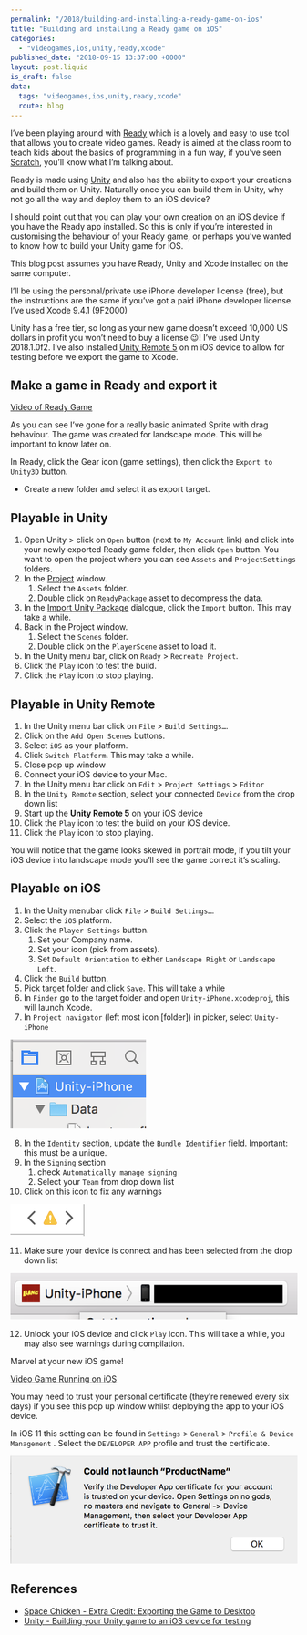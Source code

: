 ```yaml
---
permalink: "/2018/building-and-installing-a-ready-game-on-ios"
title: "Building and installing a Ready game on iOS"
categories:
  - "videogames,ios,unity,ready,xcode"
published_date: "2018-09-15 13:37:00 +0000"
layout: post.liquid
is_draft: false
data:
  tags: "videogames,ios,unity,ready,xcode"
  route: blog
---
```


I’ve been playing around with [Ready](https://www.getready.io/) which is a lovely and easy to use tool that allows you to create video games. Ready is aimed at the class room to teach kids about the basics of programming in a fun way, if you’ve seen [Scratch](https://scratch.mit.edu/), you’ll know what I’m talking about.

Ready is made using [Unity](https://unity3d.com/) and also has the ability to export your creations and build them on Unity. Naturally once you can build them in Unity, why not go all the way and deploy them to an iOS device?

I should point out that you can play your own creation on an iOS device if you have the Ready app installed. So this is only if you’re interested in customising the behaviour of your Ready game, or perhaps you’ve wanted to know how to build your Unity game for iOS.

This blog post assumes you have Ready, Unity and Xcode installed on the same computer.

I’ll be using the personal/private use iPhone developer license (free), but the instructions are the same if you’ve got a paid iPhone developer license. I’ve used Xcode 9.4.1 (9F2000)

Unity has a free tier, so long as your new game doesn’t exceed 10,000 US dollars in profit you won’t need to buy a  license 😉! I’ve used Unity 2018.1.0f2. I’ve also installed [‎Unity Remote 5](https://itunes.apple.com/us/app/unity-remote-5/id871767552) on m iOS device to allow for testing before we export the game to Xcode.

## Make a game in Ready and export it

[Video of Ready Game](https://youtu.be/GoFUHUvkFnM)

As you can see I’ve gone for a really basic animated Sprite with drag behaviour. The game was created for landscape mode. This will be important to know later on.

In Ready, click the Gear icon (game settings), then click the  `Export to Unity3D` button.

- Create a new folder and select it as export target.

## Playable in Unity

1. Open Unity > click on `Open`  button (next to `My Account` link) and click into your newly exported Ready game folder, then click `Open` button. You want to open the project where you can see `Assets` and `ProjectSettings` folders.
2. In the [Project](https://docs.unity3d.com/Manual/ProjectView.html) window.
    1. Select the `Assets` folder.
    2. Double click on `ReadyPackage`  asset to decompress the data.
3. In the [Import Unity Package](https://docs.unity3d.com/Manual/AssetPackages.html#ImportingPackages) dialogue, click the `Import` button. This may take a while.
4. Back in the Project window.
    1. Select the `Scenes` folder.
    2. Double click on the  `PlayerScene` asset to load it.
5. In the Unity menu bar, click on  `Ready` > `Recreate Project`.
6. Click the `Play` icon to test the build.
7. Click the `Play` icon to stop playing.

## Playable in Unity Remote

1. In the Unity menu bar click on  `File`  >  `Build Settings…`.
2. Click on the  `Add Open Scenes` buttons.
3. Select `iOS` as your platform.
4. Click `Switch Platform`. This may take a while.
5. Close pop up window
6. Connect your iOS device to your Mac.
7. In the Unity menu bar click on  `Edit` > `Project Settings` > `Editor`
8. In the  `Unity Remote` section, select your connected `Device` from the drop down list
9. Start up the **Unity Remote 5** on your iOS device
10. Click the `Play` icon to test the build on your iOS device.
11. Click the `Play` icon to stop playing.

You will notice that the game looks skewed in portrait mode, if you tilt your iOS device into landscape mode you’ll see the game correct it’s scaling.

## Playable on iOS

1. In the Unity menubar click  `File`  >  `Build Settings…`.
2. Select the  `iOS`  platform.
3. Click the  `Player Settings`  button.
    1. Set your Company name.
    2. Set your icon (pick from assets).
    3. Set `Default Orientation` to either `Landscape Right` or `Landscape Left`.
4. Click the `Build` button.
5. Pick target folder and click `Save`. This will take a while
6. In `Finder` go to the target folder and open `Unity-iPhone.xcodeproj`, this will launch Xcode.
7. In `Project navigator` (left most icon [folder]) in picker, select `Unity-iPhone`

![Xcode Project Navigator](/img/ready-001-xcode-project-navigator.png)

8. In the `Identity` section, update the `Bundle Identifier` field. Important: this must be a unique.
9. In the `Signing` section
	1. check `Automatically manage signing`
	2. Select your `Team` from drop down list
10. Click on this icon to fix any warnings

![Xcode warnings icon](/img/ready-002-warnings.png)

11. Make sure your device is connect and has been selected from the drop down list

![Xcode device selector](/img/ready-003-device.png)

12. Unlock your iOS device and click `Play`  icon. This will take a while, you may also see warnings during compilation.

Marvel at your new iOS game! 

[Video Game Running on iOS](https://youtu.be/9STnboHARQA)

You may need to trust your personal certificate (they’re renewed every six days) if you see this pop up window whilst deploying the app to your iOS device.

In iOS 11 this setting can be found in `Settings` > `General` > `Profile & Device Management` . Select the `DEVELOPER APP` profile and trust the certificate.

![Xcode trust certificate on device dialogue](/img/ready-004-trust.png)

## References

- [Space Chicken - Extra Credit: Exporting the Game to Desktop](https://unity3d.com/learn/tutorials/projects/space-chicken/extra-credit-exporting-game-desktop?playlist=51293)
- [Unity - Building your Unity game to an iOS device for testing](https://unity3d.com/learn/tutorials/topics/mobile-touch/building-your-unity-game-ios-device-testing)